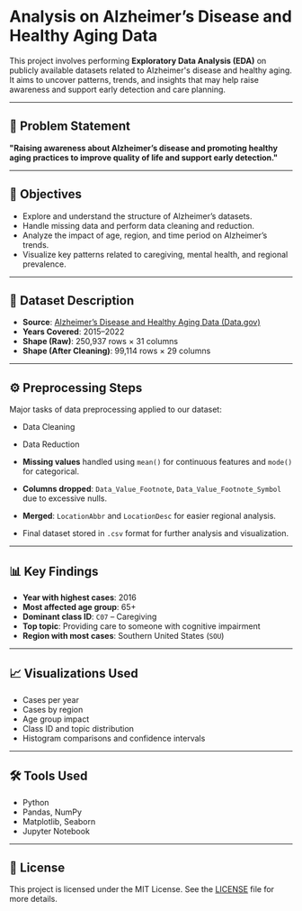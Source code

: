 # Analysis on Alzheimer’s Disease and Healthy Aging Data

This project involves performing **Exploratory Data Analysis (EDA)** on publicly available datasets related to Alzheimer's disease and healthy aging. It aims to uncover patterns, trends, and insights that may help raise awareness and support early detection and care planning.

---

## 📌 Problem Statement

**"Raising awareness about Alzheimer’s disease and promoting healthy aging practices to improve quality of life and support early detection."**

---

## 🎯 Objectives

- Explore and understand the structure of Alzheimer’s datasets.
- Handle missing data and perform data cleaning and reduction.
- Analyze the impact of age, region, and time period on Alzheimer’s trends.
- Visualize key patterns related to caregiving, mental health, and regional prevalence.

---

## 🧾 Dataset Description

- **Source**: [Alzheimer’s Disease and Healthy Aging Data (Data.gov)](https://catalog.data.gov/dataset/alzheimers-disease-and-healthy-aging-data)
- **Years Covered**: 2015–2022
- **Shape (Raw)**: 250,937 rows × 31 columns  
- **Shape (After Cleaning)**: 99,114 rows × 29 columns

---

## ⚙️ Preprocessing Steps

Major tasks of data preprocessing applied to our dataset:
- Data Cleaning
- Data Reduction


- **Missing values** handled using `mean()` for continuous features and `mode()` for categorical.
- **Columns dropped**: `Data_Value_Footnote`, `Data_Value_Footnote_Symbol` due to excessive nulls.
- **Merged**: `LocationAbbr` and `LocationDesc` for easier regional analysis.
- Final dataset stored in `.csv` format for further analysis and visualization.

---

## 📊 Key Findings

- **Year with highest cases**: 2016  
- **Most affected age group**: 65+  
- **Dominant class ID**: `C07` – Caregiving  
- **Top topic**: Providing care to someone with cognitive impairment  
- **Region with most cases**: Southern United States (`SOU`)

---

## 📈 Visualizations Used

- Cases per year
- Cases by region
- Age group impact
- Class ID and topic distribution
- Histogram comparisons and confidence intervals

---

## 🛠️ Tools Used

- Python
- Pandas, NumPy
- Matplotlib, Seaborn
- Jupyter Notebook

---

## 📜 License

This project is licensed under the MIT License. See the [LICENSE](LICENSE) file for more details.


